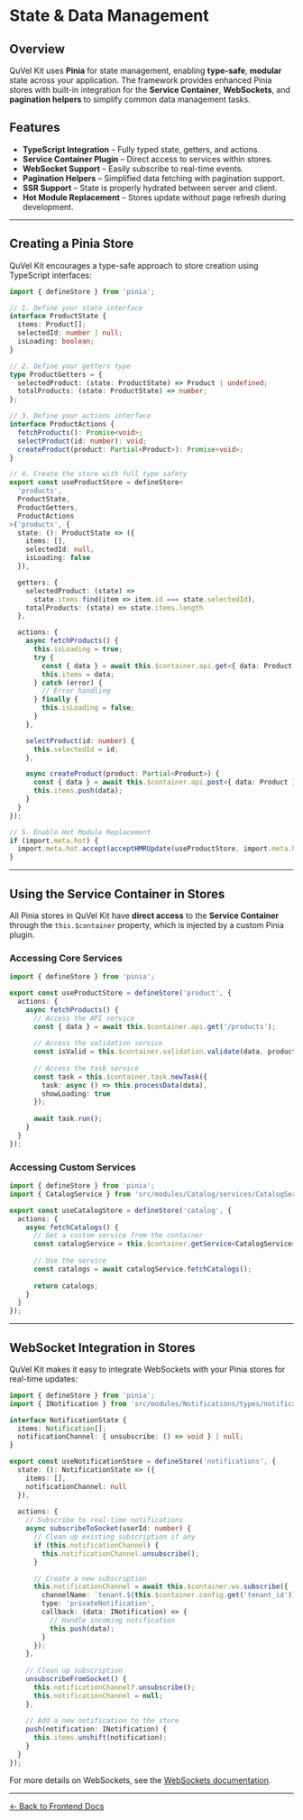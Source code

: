 # State & Data Management

## Overview

QuVel Kit uses **Pinia** for state management, enabling **type-safe**, **modular** state across your application. The framework provides enhanced Pinia stores with built-in integration for the **Service Container**, **WebSockets**, and **pagination helpers** to simplify common data management tasks.

## Features

- **TypeScript Integration** – Fully typed state, getters, and actions.
- **Service Container Plugin** – Direct access to services within stores.
- **WebSocket Support** – Easily subscribe to real-time events.
- **Pagination Helpers** – Simplified data fetching with pagination support.
- **SSR Support** – State is properly hydrated between server and client.
- **Hot Module Replacement** – Stores update without page refresh during development.

---

## Creating a Pinia Store

QuVel Kit encourages a type-safe approach to store creation using TypeScript interfaces:

```ts
import { defineStore } from 'pinia';

// 1. Define your state interface
interface ProductState {
  items: Product[];
  selectedId: number | null;
  isLoading: boolean;
}

// 2. Define your getters type
type ProductGetters = {
  selectedProduct: (state: ProductState) => Product | undefined;
  totalProducts: (state: ProductState) => number;
};

// 3. Define your actions interface
interface ProductActions {
  fetchProducts(): Promise<void>;
  selectProduct(id: number): void;
  createProduct(product: Partial<Product>): Promise<void>;
}

// 4. Create the store with full type safety
export const useProductStore = defineStore<
  'products',
  ProductState,
  ProductGetters,
  ProductActions
>('products', {
  state: (): ProductState => ({
    items: [],
    selectedId: null,
    isLoading: false
  }),

  getters: {
    selectedProduct: (state) => 
      state.items.find(item => item.id === state.selectedId),
    totalProducts: (state) => state.items.length
  },

  actions: {
    async fetchProducts() {
      this.isLoading = true;
      try {
        const { data } = await this.$container.api.get<{ data: Product[] }>('/products');
        this.items = data;
      } catch (error) {
        // Error handling
      } finally {
        this.isLoading = false;
      }
    },

    selectProduct(id: number) {
      this.selectedId = id;
    },

    async createProduct(product: Partial<Product>) {
      const { data } = await this.$container.api.post<{ data: Product }>('/products', product);
      this.items.push(data);
    }
  }
});

// 5. Enable Hot Module Replacement
if (import.meta.hot) {
  import.meta.hot.accept(acceptHMRUpdate(useProductStore, import.meta.hot));
}
```

---

## Using the Service Container in Stores

All Pinia stores in QuVel Kit have **direct access** to the **Service Container** through the `this.$container` property, which is injected by a custom Pinia plugin.

### Accessing Core Services

```ts
import { defineStore } from 'pinia';

export const useProductStore = defineStore('product', {
  actions: {
    async fetchProducts() {
      // Access the API service
      const { data } = await this.$container.api.get('/products');
      
      // Access the validation service
      const isValid = this.$container.validation.validate(data, productSchema);
      
      // Access the task service
      const task = this.$container.task.newTask({
        task: async () => this.processData(data),
        showLoading: true
      });
      
      await task.run();
    }
  }
});
```

### Accessing Custom Services

```ts
import { defineStore } from 'pinia';
import { CatalogService } from 'src/modules/Catalog/services/CatalogService';

export const useCatalogStore = defineStore('catalog', {
  actions: {
    async fetchCatalogs() {
      // Get a custom service from the container
      const catalogService = this.$container.getService<CatalogService>('catalog');
      
      // Use the service
      const catalogs = await catalogService.fetchCatalogs();
      
      return catalogs;
    }
  }
});
```

---

## WebSocket Integration in Stores

QuVel Kit makes it easy to integrate WebSockets with your Pinia stores for real-time updates:

```ts
import { defineStore } from 'pinia';
import { INotification } from 'src/modules/Notifications/types/notification.types';

interface NotificationState {
  items: Notification[];
  notificationChannel: { unsubscribe: () => void } | null;
}

export const useNotificationStore = defineStore('notifications', {
  state: (): NotificationState => ({
    items: [],
    notificationChannel: null
  }),
  
  actions: {
    // Subscribe to real-time notifications
    async subscribeToSocket(userId: number) {
      // Clean up existing subscription if any
      if (this.notificationChannel) {
        this.notificationChannel.unsubscribe();
      }

      // Create a new subscription
      this.notificationChannel = await this.$container.ws.subscribe({
        channelName: `tenant.${this.$container.config.get('tenant_id')}.User.${userId}`,
        type: 'privateNotification',
        callback: (data: INotification) => {
          // Handle incoming notification
          this.push(data);
        }
      });
    },
    
    // Clean up subscription
    unsubscribeFromSocket() {
      this.notificationChannel?.unsubscribe();
      this.notificationChannel = null;
    },
    
    // Add a new notification to the store
    push(notification: INotification) {
      this.items.unshift(notification);
    }
  }
});
```

For more details on WebSockets, see the [WebSockets documentation](./frontend-websockets.md).

---

[← Back to Frontend Docs](./README.MD)
